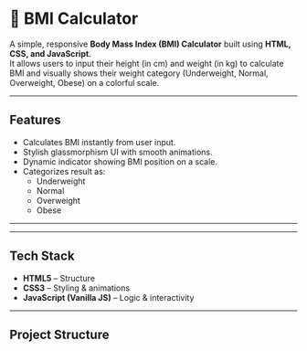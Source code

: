 # 🧮 BMI Calculator

A simple, responsive **Body Mass Index (BMI) Calculator** built using **HTML, CSS, and JavaScript**.  
It allows users to input their height (in cm) and weight (in kg) to calculate BMI and visually shows their weight category (Underweight, Normal, Overweight, Obese) on a colorful scale.

---

## Features
- Calculates BMI instantly from user input.  
- Stylish glassmorphism UI with smooth animations.  
- Dynamic indicator showing BMI position on a scale.  
- Categorizes result as:
  - Underweight  
  - Normal  
  - Overweight  
  - Obese  

---
---

## Tech Stack
- **HTML5** – Structure  
- **CSS3** – Styling & animations  
- **JavaScript (Vanilla JS)** – Logic & interactivity  

---

## Project Structure
